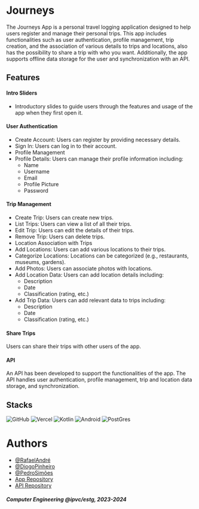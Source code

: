
# Journeys

The Journeys App is a personal travel logging application designed to help users register and manage their personal trips. This app includes functionalities such as user authentication, profile management, trip creation, and the association of various details to trips and locations, also has the possibility to share a trip with who you want. Additionally, the app supports offline data storage for the user and synchronization with an API.







## Features

#### Intro Sliders
- Introductory slides to guide users through the features and usage of the app when they first open it.
#### User Authentication
- Create Account: Users can register by providing necessary details.
- Sign In: Users can log in to their account.
- Profile Management
- Profile Details: Users can manage their profile information including:
    - Name
    - Username
    - Email
    - Profile Picture
    - Password
#### Trip Management
- Create Trip: Users can create new trips.
- List Trips: Users can view a list of all their trips.
- Edit Trip: Users can edit the details of their trips.
- Remove Trip: Users can delete trips.
- Location Association with Trips
- Add Locations: Users can add various locations to their trips.
- Categorize Locations: Locations can be categorized (e.g., restaurants, museums, gardens).
- Add Photos: Users can associate photos with locations.
- Add Location Data: Users can add location details including:
    - Description
    - Date
    - Classification (rating, etc.)
- Add Trip Data: Users can add relevant data to trips including:
    - Description
    - Date
    - Classification (rating, etc.)
#### Share Trips
Users can share their trips with other users of the app.

#### API
An API has been developed to support the functionalities of the app.
The API handles user authentication, profile management, trip and location data storage, and synchronization.



## Stacks
![GitHub](https://img.shields.io/badge/GitHub-100000?style=for-the-badge&logo=github&logoColor=white)
![Vercel](https://img.shields.io/badge/vercel-%23000000.svg?style=for-the-badge&logo=vercel&logoColor=white)
![Kotlin](https://img.shields.io/badge/Kotlin-0095D5?&style=for-the-badge&logo=kotlin&logoColor=white)
![Android](https://img.shields.io/badge/Android-3DDC84?style=for-the-badge&logo=android&logoColor=white)
![PostGres](https://img.shields.io/badge/PostgreSQL-316192?style=for-the-badge&logo=postgresql&logoColor=white)


# Authors
- [@RafaelAndré](https://github.com/kromenz)
- [@DiogoPinheiro](https://github.com/diogoPinheiro11)
- [@PedroSimões](https://github.com/Nx-7)
- [App Repository](https://github.com/diogoPinheiro11/android-studio-project)
- [API Repository](https://github.com/kromenz/api-commov)
#### _Computer Engineering @ipvc/estg, 2023-2024_ ####


